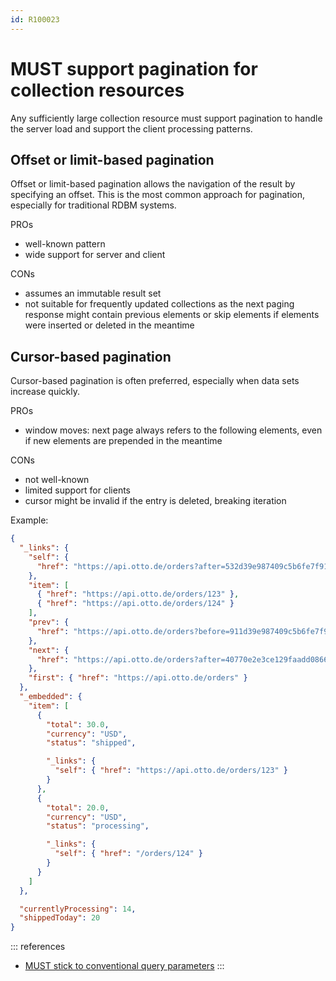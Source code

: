 ```yaml
---
id: R100023
---
```


# MUST support pagination for collection resources

Any sufficiently large collection resource must support pagination to handle the server load and support the client processing patterns.

## Offset or limit-based pagination
Offset or limit-based pagination allows the navigation of the result by specifying an offset.
This is the most common approach for pagination, especially for traditional RDBM systems.

PROs

- well-known pattern
- wide support for server and client

CONs

- assumes an immutable result set
- not suitable for frequently updated collections as the next paging response might contain previous elements or skip elements if elements were inserted or deleted in the meantime

## Cursor-based pagination
Cursor-based pagination is often preferred, especially when data sets increase quickly.

PROs

- window moves: next page always refers to the following elements, even if new elements are prepended in the meantime

CONs

- not well-known
- limited support for clients
- cursor might be invalid if the entry is deleted, breaking iteration

Example:

```json
{
  "_links": {
    "self": {
      "href": "https://api.otto.de/orders?after=532d39e987409c5b6fe7f913c9e568af"
    },
    "item": [
      { "href": "https://api.otto.de/orders/123" },
      { "href": "https://api.otto.de/orders/124" }
    ],
    "prev": {
      "href": "https://api.otto.de/orders?before=911d39e987409c5b6fe7f913c9e568ca"
    },
    "next": {
      "href": "https://api.otto.de/orders?after=40770e2e3ce129faadd08663fa434c33"
    },
    "first": { "href": "https://api.otto.de/orders" }
  },
  "_embedded": {
    "item": [
      {
        "total": 30.0,
        "currency": "USD",
        "status": "shipped",

        "_links": {
          "self": { "href": "https://api.otto.de/orders/123" }
        }
      },
      {
        "total": 20.0,
        "currency": "USD",
        "status": "processing",

        "_links": {
          "self": { "href": "/orders/124" }
        }
      }
    ]
  },

  "currentlyProcessing": 14,
  "shippedToday": 20
}
```

::: references

- [MUST stick to conventional query parameters](../../naming-conventions/rules/must-stick-to-conventional-query-parameters.md)
  :::
